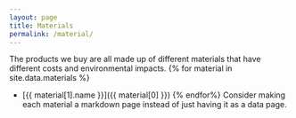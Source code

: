 ```yaml
---
layout: page
title: Materials
permalink: /material/
---
```

The products we buy are all made up of different materials that have different costs and environmental impacts.
{% for material in site.data.materials %}
-	[{{ material[1].name }}]({{ material[0] }})
{% endfor%}
Consider making each material a markdown page instead of just having it as a data page.
